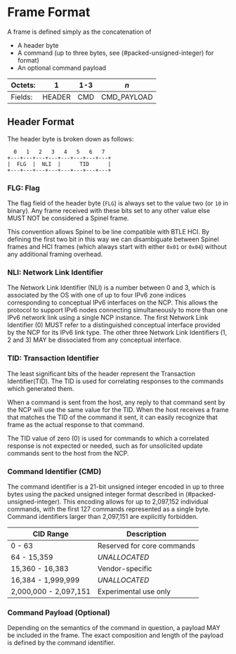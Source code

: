 # Frame Format ##

A frame is defined simply as the concatenation of

 *  A header byte
 *  A command (up to three bytes, see (#packed-unsigned-integer) for format)
 *  An optional command payload

Octets: |    1   | 1-3 |    *n*
--------|--------|-----|-------------
Fields: | HEADER | CMD | CMD_PAYLOAD


## Header Format ###

The header byte is broken down as follows:

      0   1   2   3   4   5   6   7
    +---+---+---+---+---+---+---+---+
    |  FLG  |  NLI  |      TID      |
    +---+---+---+---+---+---+---+---+

<!-- RQ -- Eventually, when https://github.com/miekg/mmark/issues/95
is addressed, the above table should be swapped out with this:

| 0 | 1 | 2 | 3 | 4 | 5 | 6 | 7 |
|---|---|---|---|---|---|---|---|
|  FLG ||  NLI ||      TID   ||||
-->

### FLG: Flag

The flag field of the header byte (`FLG`) is always set to the value
two (or `10` in binary). Any frame received with these bits set to
any other value else MUST NOT be considered a Spinel frame.

This convention allows Spinel to be line compatible with BTLE HCI. By
defining the first two bit in this way we can disambiguate between
Spinel frames and HCI frames (which always start with either `0x01`
or `0x04`) without any additional framing overhead.

### NLI: Network Link Identifier

The Network Link Identifier (NLI) is a number between 0 and 3, which is associated by the OS with one of up to four IPv6 zone indices corresponding to conceptual IPv6 interfaces on the NCP. This allows the protocol to support IPv6 nodes connecting simultaneously to more than one IPv6 network link using a single NCP instance. The first Network Link Identifier (0) MUST refer to a distinguished conceptual interface provided by the NCP for its IPv6 link type. The other three Network Link Identifiers (1, 2 and 3) MAY be dissociated from any conceptual interface.

### TID: Transaction Identifier

The least significant bits of the header represent the Transaction
Identifier(TID). The TID is used for correlating responses to the
commands which generated them.

When a command is sent from the host, any reply to that command sent
by the NCP will use the same value for the TID. When the host receives
a frame that matches the TID of the command it sent, it can easily
recognize that frame as the actual response to that command.

The TID value of zero (0) is used for commands to which a correlated
response is not expected or needed, such as for unsolicited update
commands sent to the host from the NCP.

### Command Identifier (CMD) ####

The command identifier is a 21-bit unsigned integer encoded in up to
three bytes using the packed unsigned integer format described in
(#packed-unsigned-integer). This encoding allows for up to 2,097,152 individual
commands, with the first 127 commands represented as a single byte.
Command identifiers larger than 2,097,151 are explicitly forbidden.

CID Range             | Description
----------------------|------------------
0 - 63                | Reserved for core commands
64 - 15,359           | *UNALLOCATED*
15,360 - 16,383       | Vendor-specific
16,384 - 1,999,999    | *UNALLOCATED*
2,000,000 - 2,097,151 | Experimental use only

### Command Payload (Optional) ####

Depending on the semantics of the command in question, a payload MAY
be included in the frame. The exact composition and length of the
payload is defined by the command identifier.


